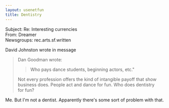 ```yaml
---   
layout: usenetfun   
title: Dentistry   
---   
```

   
   
 Subject: Re: Interesting currencies   
From: Dreamer   
Newsgroups: rec.arts.sf.written   
   
David Johnston wrote in message   
>   
> Dan Goodman wrote:   
>>   
>> Who pays dance students, beginning actors, etc.&quot;   
>   
> Not every profession offers the kind of intangible payoff that show   
> business does.  People act and dance for fun.  Who does dentistry   
> for fun?   
>   

Me. But I'm not a dentist. Apparently there's some sort of problem with that.   
   
   
   
